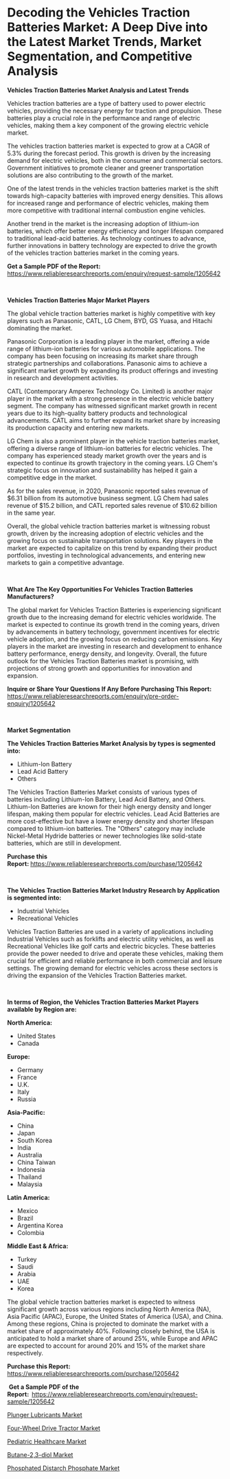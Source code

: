 <p><h1>Decoding the Vehicles Traction Batteries Market: A Deep Dive into the Latest Market Trends, Market Segmentation, and Competitive Analysis</h1></p><p><strong>Vehicles Traction Batteries Market Analysis and Latest Trends</strong></p>
<p><p>Vehicles traction batteries are a type of battery used to power electric vehicles, providing the necessary energy for traction and propulsion. These batteries play a crucial role in the performance and range of electric vehicles, making them a key component of the growing electric vehicle market.</p><p>The vehicles traction batteries market is expected to grow at a CAGR of 5.3% during the forecast period. This growth is driven by the increasing demand for electric vehicles, both in the consumer and commercial sectors. Government initiatives to promote cleaner and greener transportation solutions are also contributing to the growth of the market.</p><p>One of the latest trends in the vehicles traction batteries market is the shift towards high-capacity batteries with improved energy densities. This allows for increased range and performance of electric vehicles, making them more competitive with traditional internal combustion engine vehicles.</p><p>Another trend in the market is the increasing adoption of lithium-ion batteries, which offer better energy efficiency and longer lifespan compared to traditional lead-acid batteries. As technology continues to advance, further innovations in battery technology are expected to drive the growth of the vehicles traction batteries market in the coming years.</p></p>
<p><strong>Get a Sample PDF of the Report:&nbsp;</strong> <a href="https://www.reliableresearchreports.com/enquiry/request-sample/1205642">https://www.reliableresearchreports.com/enquiry/request-sample/1205642</a></p>
<p>&nbsp;</p>
<p><strong>Vehicles Traction Batteries Major Market Players</strong></p>
<p><p>The global vehicle traction batteries market is highly competitive with key players such as Panasonic, CATL, LG Chem, BYD, GS Yuasa, and Hitachi dominating the market. </p><p>Panasonic Corporation is a leading player in the market, offering a wide range of lithium-ion batteries for various automobile applications. The company has been focusing on increasing its market share through strategic partnerships and collaborations. Panasonic aims to achieve a significant market growth by expanding its product offerings and investing in research and development activities.</p><p>CATL (Contemporary Amperex Technology Co. Limited) is another major player in the market with a strong presence in the electric vehicle battery segment. The company has witnessed significant market growth in recent years due to its high-quality battery products and technological advancements. CATL aims to further expand its market share by increasing its production capacity and entering new markets.</p><p>LG Chem is also a prominent player in the vehicle traction batteries market, offering a diverse range of lithium-ion batteries for electric vehicles. The company has experienced steady market growth over the years and is expected to continue its growth trajectory in the coming years. LG Chem's strategic focus on innovation and sustainability has helped it gain a competitive edge in the market.</p><p>As for the sales revenue, in 2020, Panasonic reported sales revenue of $6.31 billion from its automotive business segment. LG Chem had sales revenue of $15.2 billion, and CATL reported sales revenue of $10.62 billion in the same year.</p><p>Overall, the global vehicle traction batteries market is witnessing robust growth, driven by the increasing adoption of electric vehicles and the growing focus on sustainable transportation solutions. Key players in the market are expected to capitalize on this trend by expanding their product portfolios, investing in technological advancements, and entering new markets to gain a competitive advantage.</p></p>
<p>&nbsp;</p>
<p><strong>What Are The Key Opportunities For Vehicles Traction Batteries Manufacturers?</strong></p>
<p><p>The global market for Vehicles Traction Batteries is experiencing significant growth due to the increasing demand for electric vehicles worldwide. The market is expected to continue its growth trend in the coming years, driven by advancements in battery technology, government incentives for electric vehicle adoption, and the growing focus on reducing carbon emissions. Key players in the market are investing in research and development to enhance battery performance, energy density, and longevity. Overall, the future outlook for the Vehicles Traction Batteries market is promising, with projections of strong growth and opportunities for innovation and expansion.</p></p>
<p><strong>Inquire or Share Your Questions If Any Before Purchasing This Report:</strong> <a href="https://www.reliableresearchreports.com/enquiry/pre-order-enquiry/1205642">https://www.reliableresearchreports.com/enquiry/pre-order-enquiry/1205642</a></p>
<p>&nbsp;</p>
<p><strong>Market Segmentation</strong></p>
<p><strong>The Vehicles Traction Batteries Market Analysis by types is segmented into:</strong></p>
<p><ul><li>Lithium-Ion Battery</li><li>Lead Acid Battery</li><li>Others</li></ul></p>
<p><p>The Vehicles Traction Batteries Market consists of various types of batteries including Lithium-Ion Battery, Lead Acid Battery, and Others. Lithium-Ion Batteries are known for their high energy density and longer lifespan, making them popular for electric vehicles. Lead Acid Batteries are more cost-effective but have a lower energy density and shorter lifespan compared to lithium-ion batteries. The "Others" category may include Nickel-Metal Hydride batteries or newer technologies like solid-state batteries, which are still in development.</p></p>
<p><strong>Purchase this Report:&nbsp;</strong><a href="https://www.reliableresearchreports.com/purchase/1205642">https://www.reliableresearchreports.com/purchase/1205642</a></p>
<p>&nbsp;</p>
<p><strong>The Vehicles Traction Batteries Market Industry Research by Application is segmented into:</strong></p>
<p><ul><li>Industrial Vehicles</li><li>Recreational Vehicles</li></ul></p>
<p><p>Vehicles Traction Batteries are used in a variety of applications including Industrial Vehicles such as forklifts and electric utility vehicles, as well as Recreational Vehicles like golf carts and electric bicycles. These batteries provide the power needed to drive and operate these vehicles, making them crucial for efficient and reliable performance in both commercial and leisure settings. The growing demand for electric vehicles across these sectors is driving the expansion of the Vehicles Traction Batteries market.</p></p>
<p>&nbsp;</p>
<p><strong>In terms of Region, the Vehicles Traction Batteries Market Players available by Region are:</strong></p>
<p>
    <p> <strong> North America: </strong>
        <ul>
            <li>United States</li>
            <li>Canada</li>
        </ul>
        </p> 
    <p> <strong> Europe: </strong>
        <ul>
            <li>Germany</li>
            <li>France</li>
            <li>U.K.</li>
            <li>Italy</li>
            <li>Russia</li>
        </ul>
        </p> 
    <p> <strong> Asia-Pacific: </strong>
        <ul>
            <li>China</li>
            <li>Japan</li>
            <li>South Korea</li>
            <li>India</li>
            <li>Australia</li>
            <li>China Taiwan</li>
            <li>Indonesia</li>
            <li>Thailand</li>
            <li>Malaysia</li>
        </ul>
        </p> 
    <p> <strong> Latin America: </strong>
        <ul>
            <li>Mexico</li>
            <li>Brazil</li>
            <li>Argentina Korea</li>
            <li>Colombia</li>
        </ul>
        </p> 
    <p> <strong> Middle East & Africa: </strong>
        <ul>
            <li>Turkey</li>
            <li>Saudi</li>
            <li>Arabia</li>
            <li>UAE</li>
            <li>Korea</li>
        </ul>
    </p>
    </p>
<p><p>The global vehicle traction batteries market is expected to witness significant growth across various regions including North America (NA), Asia Pacific (APAC), Europe, the United States of America (USA), and China. Among these regions, China is projected to dominate the market with a market share of approximately 40%. Following closely behind, the USA is anticipated to hold a market share of around 25%, while Europe and APAC are expected to account for around 20% and 15% of the market share respectively.</p></p>
<p><strong>Purchase this Report: </strong><a href="https://www.reliableresearchreports.com/purchase/1205642">https://www.reliableresearchreports.com/purchase/1205642</a></p>
<p>&nbsp;<strong>Get a Sample PDF of the Report:&nbsp;&nbsp;</strong><a href="https://www.reliableresearchreports.com/enquiry/request-sample/1205642">https://www.reliableresearchreports.com/enquiry/request-sample/1205642</a></p>
<p><strong></strong></p>
<p><p><a href="https://issuu.com/reportprime-2/docs/plunger-lubricants-market-size-2030.pptx">Plunger Lubricants Market</a></p><p><a href="https://github.com/elizabethdagraca/Market-Research-Report-List-2/blob/main/four-wheel-drive-tractor-market.md">Four-Wheel Drive Tractor Market</a></p><p><a href="https://medium.com/@edwinhayes25/pediatric-healthcare-market-report-reveals-the-latest-trends-and-growth-opportunities-of-this-4c2531e194e9">Pediatric Healthcare Market</a></p><p><a href="https://github.com/zjyglelu/Market-Research-Report-List-1/blob/main/butane-23-diol-market.md">Butane-2,3-diol Market</a></p><p><a href="https://issuu.com/reportprime-2/docs/phosphated-distarch-phosphate-market-size-2030.ppt">Phosphated Distarch Phosphate Market</a></p></p>